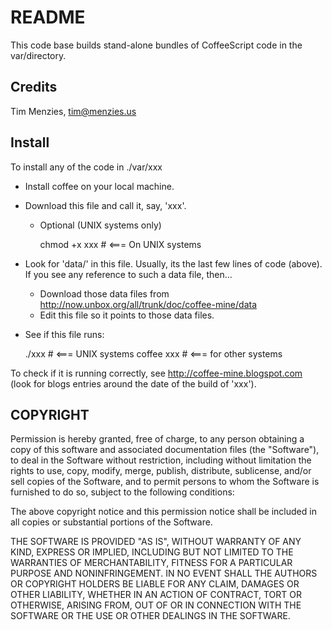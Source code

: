 README
======

This code base builds stand-alone bundles of CoffeeScript code in the var/directory. 

Credits
-------

Tim Menzies, tim@menzies.us

Install
-------

To install any of the code in ./var/xxx

* Install coffee on your local machine.
* Download this file and call it, say,  'xxx'.
  * Optional (UNIX systems only)

    chmod +x xxx  # <=== On UNIX systems

* Look for 'data/' in this file. Usually, its the last few lines of code (above). If you see any reference to such  a data file, then...
  * Download those data files from http://now.unbox.org/all/trunk/doc/coffee-mine/data
  * Edit this file so it points to those data files.

* See if this file runs:

    ./xxx        # <=== UNIX systems
    coffee xxx   # <=== for other systems

To check if it is running correctly, see http://coffee-mine.blogspot.com (look for blogs entries around the date of the build of 'xxx').

COPYRIGHT
---------

Permission is hereby granted, free of charge, to any person obtaining a
copy of this software and associated documentation files (the "Software"),
to deal in the Software without restriction, including without limitation
the rights to use, copy, modify, merge, publish, distribute, sublicense,
and/or sell copies of the Software, and to permit persons to whom the
Software is furnished to do so, subject to the following conditions:
 
The above copyright notice and this permission notice shall be included
in all copies or substantial portions of the Software.
 
THE SOFTWARE IS PROVIDED "AS IS", WITHOUT WARRANTY OF ANY KIND, EXPRESS OR
IMPLIED, INCLUDING BUT NOT LIMITED TO THE WARRANTIES OF MERCHANTABILITY,
FITNESS FOR A PARTICULAR PURPOSE AND NONINFRINGEMENT. IN NO EVENT SHALL
THE AUTHORS OR COPYRIGHT HOLDERS BE LIABLE FOR ANY CLAIM, DAMAGES OR
OTHER LIABILITY, WHETHER IN AN ACTION OF CONTRACT, TORT OR OTHERWISE,
ARISING FROM, OUT OF OR IN CONNECTION WITH THE SOFTWARE OR THE USE OR
OTHER DEALINGS IN THE SOFTWARE.


